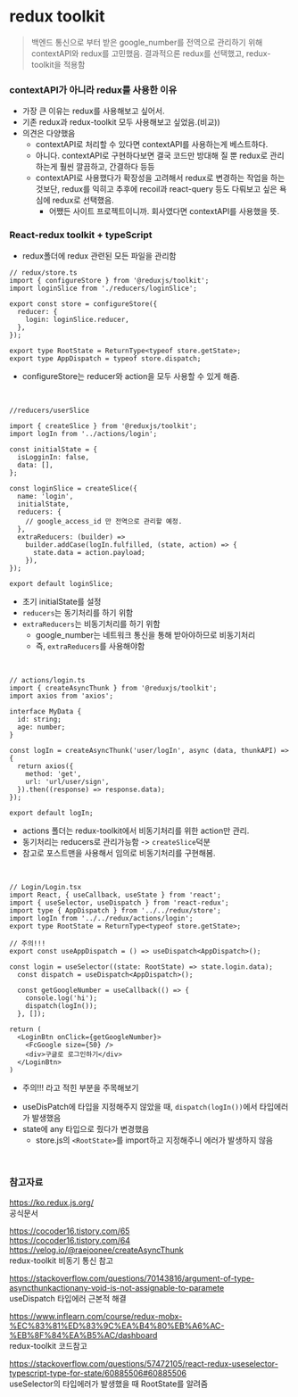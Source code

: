# redux toolkit

> 백엔드 통신으로 부터 받은 google_number를 전역으로 관리하기 위해 contextAPI와 redux를 고민했음.
> 결과적으론 redux를 선택했고, redux-toolkit을 적용함

### contextAPI가 아니라 redux를 사용한 이유

- 가장 큰 이유는 redux를 사용해보고 싶어서.
- 기존 redux과 redux-toolkit 모두 사용해보고 싶었음.(비교))
- 의견은 다양했음
  - contextAPI로 처리할 수 있다면 contextAPI를 사용하는게 베스트하다.
  - 아니다. contextAPI로 구현하다보면 결국 코드만 방대해 질 뿐 redux로 관리하는게 훨씬 깔끔하고, 간결하다 등등
  - contextAPI로 사용했다가 확장성을 고려해서 redux로 변경하는 작업을 하는 것보단, redux를 익히고 추후에 recoil과 react-query 등도 다뤄보고 싶은 욕심에 redux로 선택했음.
    - 어쨌든 사이트 프로젝트이니까. 회사였다면 contextAPI를 사용했을 뜻.

### React-redux toolkit + typeScript

- redux폴더에 redux 관련된 모든 파일을 관리함

```TSX
// redux/store.ts
import { configureStore } from '@reduxjs/toolkit';
import loginSlice from './reducers/loginSlice';

export const store = configureStore({
  reducer: {
    login: loginSlice.reducer,
  },
});

export type RootState = ReturnType<typeof store.getState>;
export type AppDispatch = typeof store.dispatch;
```

- configureStore는 reducer와 action을 모두 사용할 수 있게 해줌.

<br>

```JSX
//reducers/userSlice

import { createSlice } from '@reduxjs/toolkit';
import logIn from '../actions/login';

const initialState = {
  isLogginIn: false,
  data: [],
};

const loginSlice = createSlice({
  name: 'login',
  initialState,
  reducers: {
    // google_access_id 만 전역으로 관리할 예정.
  },
  extraReducers: (builder) =>
    builder.addCase(logIn.fulfilled, (state, action) => {
      state.data = action.payload;
    }),
});

export default loginSlice;
```

- 초기 initialState를 설정
- `reducers`는 동기처리를 하기 위함
- `extraReducers`는 비동기처리를 하기 위함
  - google_number는 네트워크 통신을 통해 받아야하므로 비동기처리
  - 즉, `extraReducers`를 사용해야함

<br>

```JSX
// actions/login.ts
import { createAsyncThunk } from '@reduxjs/toolkit';
import axios from 'axios';

interface MyData {
  id: string;
  age: number;
}

const logIn = createAsyncThunk('user/logIn', async (data, thunkAPI) => {
  return axios({
    method: 'get',
    url: 'url/user/sign',
  }).then((response) => response.data);
});

export default logIn;
```

- actions 폴더는 redux-toolkit에서 비동기처리를 위한 action만 관리.
- 동기처리는 reducers로 관리가능함 -> `createSlice`덕분
- 참고로 포스트맨을 사용해서 임의로 비동기처리를 구현해봄.

<br>

```JSX
// Login/Login.tsx
import React, { useCallback, useState } from 'react';
import { useSelector, useDispatch } from 'react-redux';
import type { AppDispatch } from '../../redux/store';
import logIn from '../../redux/actions/login';
export type RootState = ReturnType<typeof store.getState>;

// 주의!!!
export const useAppDispatch = () => useDispatch<AppDispatch>();

const login = useSelector((state: RootState) => state.login.data);
  const dispatch = useDispatch<AppDispatch>();

  const getGoogleNumber = useCallback(() => {
    console.log('hi');
    dispatch(logIn());
  }, []);

return (
  <LoginBtn onClick={getGoogleNumber}>
    <FcGoogle size={50} />
    <div>구글로 로그인하기</div>
  </LoginBtn>
)
```

- 주의!!! 라고 적힌 부분을 주목해보기

* useDisPatch에 타입을 지정해주지 않았을 때, `dispatch(logIn())`에서 타입에러가 발생했음
* state에 any 타입으로 줬다가 변경했음
  - store.js의 `<RootState>`를 import하고 지정해주니 에러가 발생하지 않음

<br>

### 참고자료

https://ko.redux.js.org/  
공식문서

https://cocoder16.tistory.com/65  
https://cocoder16.tistory.com/64  
https://velog.io/@raejoonee/createAsyncThunk  
redux-toolkit 비동기 통신 참고

https://stackoverflow.com/questions/70143816/argument-of-type-asyncthunkactionany-void-is-not-assignable-to-paramete  
useDispatch 타입에러 근본적 해결

https://www.inflearn.com/course/redux-mobx-%EC%83%81%ED%83%9C%EA%B4%80%EB%A6%AC-%EB%8F%84%EA%B5%AC/dashboard  
redux-toolkit 코드참고

https://stackoverflow.com/questions/57472105/react-redux-useselector-typescript-type-for-state/60885506#60885506  
useSelector의 타입에러가 발생했을 때 RootState를 알려줌
